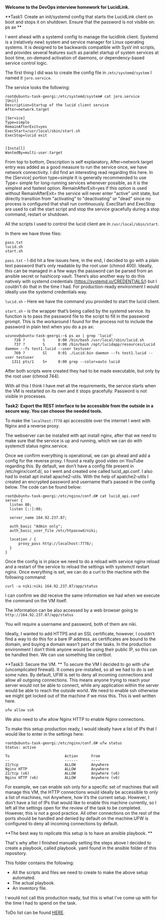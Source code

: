**Welcome to the DevOps interview homework for LucidLink.**

**Task1:
Create an init/systemd config that starts the LucidLink client on boot and stops it on shutdown. Ensure that the password is not visible on: ps ax
**

I went ahead with a systemd config to manage the lucidlink client. Systemd is a (relatively new) system and service manager for Linux operating systems. It is designed to be backwards compatible with SysV init scripts, and provides several features such as parallel startup of system services at boot time, on-demand activation of daemons, or dependency-based service control logic.

The first thing I did was to create the config file in ```/etc/systemd/system``` I named it ```joro.service```.

The service looks the following:
```
root@ubuntu-task-georgi:/etc/systemd/system# cat joro.service
[Unit]
Description=Startup of the lucid client service
After=network.target

[Service]
Type=simple
RemainAfterExit=yes
ExecStart=/usr/local/sbin/start.sh
ExecStop=lucid exit


[Install]
WantedBy=multi-user.target
```

From top to bottom, Description is self explanatory, After=network.target entry was added as a good measure to run the service once, we have network connectivity. I did find an interesting read regarding this here. In the [Service] portion type=simple It is generally recommended to use Type= simple for long-running services whenever possible, as it is the simplest and fastest option. RemainAfterExit=yes if this option is used without RemainAfterExit= the service will never enter "active" unit state, but directly transition from "activating" to "deactivating" or "dead" since no process is configured that shall run continuously. ExecStart and ExecStop are used to call the start script and stop the service gracefully during a stop command, restart or shutdown.

All the scripts I used to control the lucid client are in ```/usr/local/sbin/start```.

In there we have three files:
```
pass.txt
lucid.sh
start.sh
```

```pass.txt``` - I did hit a few issues here, in the end, I decided to go with a plain text password that’s only readable by the root user (chmod 400). Ideally, this can be managed in a few ways the password can be parsed from an ansible secret or hashicorp vault. There’s also another way to do this natively with systemd credentials (https://systemd.io/CREDENTIALS/) but I couldn’t do that in the time I had. For production-ready environment I would ideally use the systemd credentials way.

```lucid.sh``` - Here we have the command you provided to start the lucid client.

```start.sh```  - is the wrapper that’s being called by the systemd service. Its function is to pass the password file to the script to fill in the password prompt. This is the workaround I found for the process not to include the password in plain text when you do a ps ax:
```
uzunov@ubuntu-task-georgi:~$ ps ax | grep 'lucid'
    728 ?        S      0:00 /bin/bash /usr/local/sbin/lucid.sh
    737 ?        S      0:00 /bin/bash /opt/lucidapp/resources/Lucid daemon --fs test1.lucid --user testuser
    769 ?        Sl     0:01 ./Lucid.bin daemon --fs test1.lucid --user testuser
   1311 pts/1    S+     0:00 grep --color=auto lucid
```

After both scripts were created they had to be made executable, but only by the root user (chmod 744).

With all this I think I have met all the requirements, the service starts when the VM is restarted on its own and it stops gracefully. Password is not visible in processes.



**Task2: Export the REST interface to be accessible from the outside in a secure way. You can choose the needed tools.**

To make the ```localhost:7778``` api accessible over the internet I went with Nginx and a reverse proxy.

The webserver can be installed with apt install nginx, after that we need to make sure that the service is up and running, which we can do with systemctl status nginx.service.

Once we confirm everything is operational, we can go ahead and add a config for the reverse proxy. I found a really good video on YouTube regarding this. By default, we don’t have a config file present in /etc/nginx/conf.d/, so I went and created one called lucid_api.conf. I also had to install apt install apache2-utils. With the help of apatche2-utils I created an encrypted password and username that’s passed in the config below. The code can be found below:
```
root@ubuntu-task-georgi:/etc/nginx/conf.d# cat lucid_api.conf
server {
  listen 80;
  listen [::]:80;

  server_name 164.92.237.87;

  auth_basic "Admin only";
  auth_basic_user_file /etc/htpasswd/niki;

  location / {
      proxy_pass http://localhost:7778/;
  }
}
```

Once the config is in place we need to do a reload with service nginx reload and a restart of the service to reload the settings with systemctl restart nginx. Once everything is set, we can do a curl to the machine with the following command:

```curl -u niki:niki 164.92.237.87/app/status```

I can confirm we did receive the same information we had when we execute the command on the VM itself.

The information can be also accessed by a web browser going to ```http://164.92.237.87/app/status```

You will require a username and password, both of them are niki.

Ideally, I wanted to add HTTPS and an SSL certificate, however, I couldn’t find a way to do this for a bare IP address, as certificates are bound to the domain, and buying a domain wasn’t part of the tasks. In the production environment I don’t think anyone would be using their public IP, so this can be handled then. We can use something like certbot.

**Task3: Secure the VM.
**
To secure the VM I decided to go with ufw (uncomplicated firewall). It comes pre-installed, so all we had to do is set some rules. By default, UFW is set to deny all incoming connections and allow all outgoing connections. This means anyone trying to reach your server would not be able to connect, while any application within the server would be able to reach the outside world. We need to enable ssh otherwise we might get locked out of the machine if we miss this. This is well written here.
```
ufw allow ssh
```

We also need to ufw allow Nginx HTTP to enable Nginx connections.

To make this setup production ready, I would ideally have a list of IPs that I would like to enter in the settings here:
```
root@ubuntu-task-georgi:/etc/nginx/conf.d# ufw status
Status: active

To                         Action      From
--                         ------      ----
22/tcp                     ALLOW       Anywhere
Nginx HTTP                 ALLOW       Anywhere
22/tcp (v6)                ALLOW       Anywhere (v6)
Nginx HTTP (v6)            ALLOW       Anywhere (v6)
```

For example, we can enable ssh only for a specific set of machines that will manage this VM, the HTTP connections would ideally be accessible to only a list of machines, not Anywhere, how it’s the current setup. However, I don’t have a list of IPs that would like to enable this machine currently, so I left all the settings open for the review of the task to be completed. However, this is not a good practice. All other connections on the rest of the ports should be handled and denied by default on the machine.UFW is configured to deny all incoming connections by default.


**The best way to replicate this setup is to have an ansible playbook.
**

That's why after I finished manually setting the steps above I decided to create a playbook, called playbook. yaml found in the ansible folder of this repository.

This folder contains the following:
- All the scripts and files we need to create to make the above setup automated.
- The actual playbook.
- An inventory file.

I would not call this production ready, but this is what I've come up with for the time I had to spend on the task.

ToDo list can be found [HERE](https://docs.google.com/document/d/1jjqd08yTLuAO7PlEWstrWnCDLa9KcLaNFaTHsTI35WQ/edit?usp=sharing "HERE").
